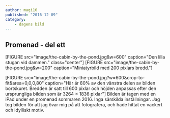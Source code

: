 ```yaml
---
author: magi16
published: "2016-12-09"
category:
    - dagens bild
...
```


Promenad - del ett
--------------


[FIGURE src="image/the-cabin-by-the-pond.jpg&w=600" caption="Den lilla stugan vid dammen." class="center"]
[FIGURE src="image/the-cabin-by-the-pond.jpg&w=200" caption="Miniatyrbild med 200 pixlars bredd."]


[FIGURE src="image/the-cabin-by-the-pond.jpg?w=600&crop-to-fit&area=0,0,0,80" caption="Här är 80% av den vänstra delen av bilden bortskuret. Bredden är satt till 600 pixlar och höjden anpassas efter den ursprungliga bilden som är 3264 × 1836 pixlar"]
Bilden är tagen med en iPad under en promenad sommaren 2016. Inga särskilda inställningar. Jag tog bilden för att jag övar mig på att fotografera, och hade hittat en vackert och idylliskt motiv.
